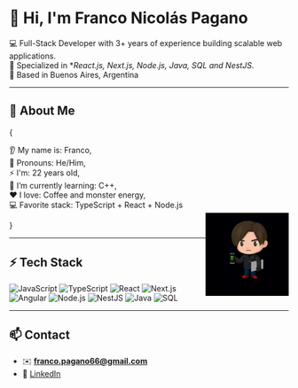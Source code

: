 # 👋 Hi, I'm Franco Nicolás Pagano  

💻 Full-Stack Developer with 3+ years of experience building scalable web applications.  
🚀 Specialized in **React.js, Next.js, Node.js, Java, SQL and NestJS*.  
📍 Based in Buenos Aires, Argentina  

---

## 👤 About Me  

{

👂 My name is: Franco,  
👨 Pronouns: He/Him,  
⚡ I'm: 22 years old,                                                                  
🌱 I’m currently learning: C++,  
❤️ I love: Coffee and monster energy,  
💻 Favorite stack: TypeScript + React + Node.js  
<img src="leon-monster.png" alt="Chibi con café" width="150" align="right"/>

}



---

## ⚡ Tech Stack  

![JavaScript](https://img.shields.io/badge/JavaScript-F7DF1E?style=flat-square&logo=javascript&logoColor=black)
![TypeScript](https://img.shields.io/badge/TypeScript-3178C6?style=flat-square&logo=typescript&logoColor=white)
![React](https://img.shields.io/badge/React-20232A?style=flat-square&logo=react&logoColor=61DAFB)
![Next.js](https://img.shields.io/badge/Next.js-000000?style=flat-square&logo=next.js&logoColor=white)
![Angular](https://img.shields.io/badge/Angular-DD0031?style=flat-square&logo=angular&logoColor=white)
![Node.js](https://img.shields.io/badge/Node.js-339933?style=flat-square&logo=node-dot-js&logoColor=white)
![NestJS](https://img.shields.io/badge/NestJS-E0234E?style=flat-square&logo=nestjs&logoColor=white)
![Java](https://img.shields.io/badge/Java-ED8B00?style=flat-square&logo=openjdk&logoColor=white)
![SQL](https://img.shields.io/badge/SQL-4479A1?style=flat-square&logo=mysql&logoColor=white)

---

## 📫 Contact  

- ✉️ **franco.pagano66@gmail.com**  
- 💼 [LinkedIn](https://www.linkedin.com/in/franco-pagano66/)  

